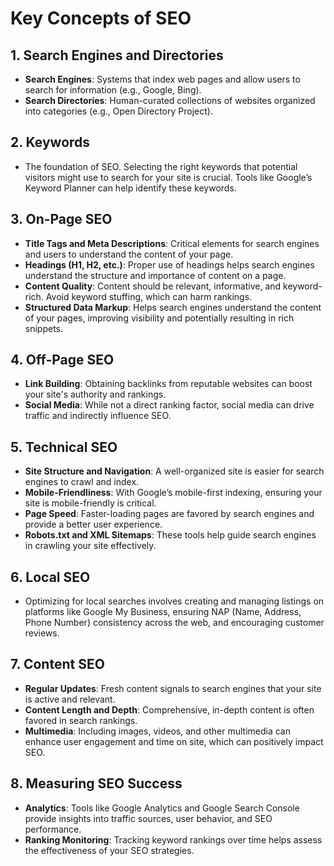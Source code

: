 # Key Concepts of SEO

## 1. Search Engines and Directories
- **Search Engines**: Systems that index web pages and allow users to search for information (e.g., Google, Bing).
- **Search Directories**: Human-curated collections of websites organized into categories (e.g., Open Directory Project).

## 2. Keywords
- The foundation of SEO. Selecting the right keywords that potential visitors might use to search for your site is crucial. Tools like Google’s Keyword Planner can help identify these keywords.

## 3. On-Page SEO
- **Title Tags and Meta Descriptions**: Critical elements for search engines and users to understand the content of your page.
- **Headings (H1, H2, etc.)**: Proper use of headings helps search engines understand the structure and importance of content on a page.
- **Content Quality**: Content should be relevant, informative, and keyword-rich. Avoid keyword stuffing, which can harm rankings.
- **Structured Data Markup**: Helps search engines understand the content of your pages, improving visibility and potentially resulting in rich snippets.

## 4. Off-Page SEO
- **Link Building**: Obtaining backlinks from reputable websites can boost your site's authority and rankings.
- **Social Media**: While not a direct ranking factor, social media can drive traffic and indirectly influence SEO.

## 5. Technical SEO
- **Site Structure and Navigation**: A well-organized site is easier for search engines to crawl and index.
- **Mobile-Friendliness**: With Google’s mobile-first indexing, ensuring your site is mobile-friendly is critical.
- **Page Speed**: Faster-loading pages are favored by search engines and provide a better user experience.
- **Robots.txt and XML Sitemaps**: These tools help guide search engines in crawling your site effectively.

## 6. Local SEO
- Optimizing for local searches involves creating and managing listings on platforms like Google My Business, ensuring NAP (Name, Address, Phone Number) consistency across the web, and encouraging customer reviews.

## 7. Content SEO
- **Regular Updates**: Fresh content signals to search engines that your site is active and relevant.
- **Content Length and Depth**: Comprehensive, in-depth content is often favored in search rankings.
- **Multimedia**: Including images, videos, and other multimedia can enhance user engagement and time on site, which can positively impact SEO.

## 8. Measuring SEO Success
- **Analytics**: Tools like Google Analytics and Google Search Console provide insights into traffic sources, user behavior, and SEO performance.
- **Ranking Monitoring**: Tracking keyword rankings over time helps assess the effectiveness of your SEO strategies.

